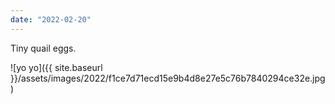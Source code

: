 ```yaml
---
date: "2022-02-20"
---
```


Tiny quail eggs.

![yo yo]({{ site.baseurl }}/assets/images/2022/f1ce7d71ecd15e9b4d8e27e5c76b7840294ce32e.jpg)
